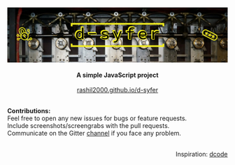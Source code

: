 <p align="center">
  <br><img src="images/d-syfer.png"><br><br>
  <b>A simple JavaScript project</b><br><br>
  <a href="https://rashil2000.github.io/d-syfer">rashil2000.github.io/d-syfer</a><br><br>
</p>
<p>
  <b>Contributions:</b>
  <br>Feel free to open any new issues for bugs or feature requests.
  <br>Include screenshots/screengrabs with the pull requests.
  <br>Communicate on the Gitter <a href="https://gitter.im/d-syfer/community">channel</a> if you face any problem.
</p>
<p align="right">
  <br>Inspiration: <a href="https://www.dcode.fr/">dcode</a><br><br><br>
</p>
